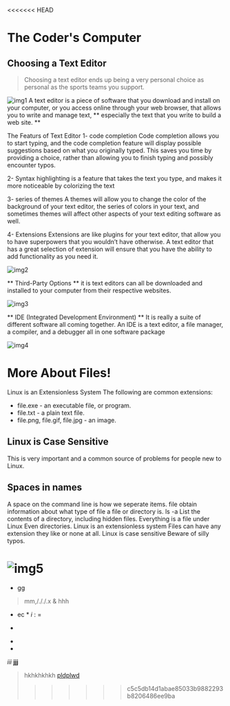 <<<<<<< HEAD
# The Coder's Computer

## Choosing a Text Editor

> Choosing a text editor ends up being a very personal choice as personal as the sports teams you support.

![img1](https://kinsta.com/wp-content/uploads/2019/01/best-text-editors.png)
A text editor is a piece of software that you download and install on your computer, or you access online through your web browser, that allows you to write and manage text, ** especially the text that you write to build a web site. **

The Featurs of Text Editor
1- code completion
Code completion allows you to start typing, and the code completion feature will display possible suggestions based on what you originally typed. This saves you time by providing a choice, rather than allowing you to finish typing and possibly encounter typos.

2- Syntax highlighting
is a feature that takes the text you type, and makes it more noticeable by colorizing the text

3- series of themes
A themes will allow you to change the color of the background of your text editor, the series of colors in your text, and sometimes themes will affect other aspects of your text editing software as well.

4- Extensions
Extensions are like plugins for your text editor, that allow you to have superpowers that you wouldn’t have otherwise. A text editor that has a great selection of extension will ensure that you have the ability to add functionality as you need it.

![img2](https://developer.playcanvas.com/images/user-manual/scripting/code-editor.png)

** Third-Party Options **
it is text editors can all be downloaded and installed to your computer from their respective websites. 

![img3](https://spyvoper.weebly.com/uploads/1/2/5/5/125518891/652309431.png)

** IDE (Integrated Development Environment) **
It is really a suite of different software all coming together. An IDE is a text editor, a file manager, a compiler, and a debugger all in one software package

![img4](https://www.servercake.blog/wp-content/uploads/2017/04/Integrated-Development-Environment-696x522.png)

# More About Files!

Linux is an Extensionless System
The following are common extensions:

- file.exe - an executable file, or program.
- file.txt - a plain text file.
- file.png, file.gif, file.jpg - an image.

## Linux is Case Sensitive

This is very important and a common source of problems for people new to Linux.

## Spaces in names
A space on the command line is how we seperate items.
file obtain information about what type of file a file or directory is. ls -a List the contents of a directory, including hidden files. Everything is a file under Linux Even directories. Linux is an extensionless system Files can have any extension they like or none at all. Linux is case sensitive Beware of silly typos.

![img5](https://www.systutorials.com/wp/files/2013/07/linux-509308.png)
=======
* gg
> mm,/././.x
& hhh
* ec *
*i*
:
=
+
-
- 
*iii*
**jjj**
> hkhkhkhkh
[pldplwd](https://www.google.com/search?q=markdown+quotes&source=lmns&bih=625&biaw=1349&rlz=1C1DIEZ_enJO863JO863&hl=ar&sa=X&ved=2ahUKEwizt_CuhYjwAhWJkKQKHRRtByAQ_AUoAHoECAEQAA
)
>>>>>>> c5c5db14d1abae85033b9882293b8206486ee9ba
